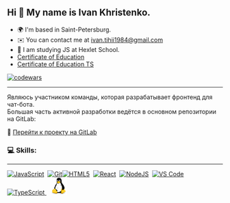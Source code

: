   ## Hi 👋 My name is Ivan Khristenko.

* 🌍  I'm based in Saint-Petersburg.
* ✉️  You can contact me at [ivan.tihii1984@gmail.com](mailto:ivan.tihii1984@gmail.com)
* 🧠  I am studying JS at Hexlet School.
* [Certificate of Education](https://github.com/IVANn84/IVANn84/blob/main/Ivan%20Khristenko%20JS%20En.png)
* [Certificate of Education TS](https://github.com/IVANn84/TS__purpleschool/blob/main/_5_ru.png)

[![codewars](https://www.codewars.com/users/Ivan_8491/badges/large)](https://www.codewars.com/users/Ivan_8491)
****
Являюсь участником команды, которая разрабатывает фронтенд для чат-бота.  
Большая часть активной разработки ведётся в основном репозитории на GitLab:

🔗 [Перейти к проекту на GitLab](https://gitlab.com/itpm-chat-bot/bot-frontend)

 ### 💻 Skills:
---
<p align="left">
  <a href="https://developer.mozilla.org/en-US/docs/Web/JavaScript" target="_blank" rel="noreferrer"><img src="https://raw.githubusercontent.com/danielcranney/readme-generator/main/public/icons/skills/javascript-colored.svg" width="36" height="36" alt="JavaScript" /></a>&nbsp
  <a href="https://git-scm.com/" target="_blank" rel="noreferrer"><img src="https://raw.githubusercontent.com/danielcranney/readme-generator/main/public/icons/skills/git-colored.svg" width="36" height="36" alt="Git" /></a><a href="https://developer.mozilla.org/en-    US/docs/Glossary/HTML5" target="_blank" rel="noreferrer"><img src="https://raw.githubusercontent.com/danielcranney/readme-generator/main/public/icons/skills/html5-colored.svg" width="36" height="36" alt="HTML5" /></a>&nbsp
  <a href="https://reactjs.org/" target="_blank" rel="noreferrer"><img src="https://raw.githubusercontent.com/danielcranney/readme-generator/main/public/icons/skills/react-colored.svg" width="36" height="36" alt="React" /></a>&nbsp
  <a href="https://nodejs.org/en/" target="_blank" rel="noreferrer"><img src="https://raw.githubusercontent.com/danielcranney/readme-generator/main/public/icons/skills/nodejs-colored.svg" width="36" height="36" alt="NodeJS" /></a>&nbsp
  <a href="https://code.visualstudio.com/" target="_blank" rel="noreferrer"><img src="https://raw.githubusercontent.com/danielcranney/readme-generator/main/public/icons/skills/visualstudiocode.svg" width="36" height="36" alt="VS Code" /></a>&nbsp
  <a href="https://www.typescriptlang.org/"  target="_blank" rel="noreferrer">
    <img src="https://raw.githubusercontent.com/danielcranney/readme-generator/main/public/icons/skills/typescript-colored.svg"  width="36" height="36" alt="TypeScript" />
  </a>&nbsp;
  <img src="https://github.com/devicons/devicon/blob/master/icons/linux/linux-original.svg" title="certificate" alt="certificate" width="40" height="40"/> <p align="left">
</p>
